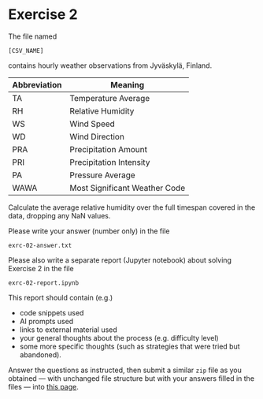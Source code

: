 
# Exercise 2

The file named

    [CSV_NAME]

contains hourly weather observations from Jyväskylä, Finland.

| Abbreviation | Meaning |
| --- | --- |
| TA | Temperature Average |
| RH | Relative Humidity |
| WS | Wind Speed |
| WD | Wind Direction |
| PRA | Precipitation Amount |
| PRI | Precipitation Intensity |
| PA | Pressure Average |
| WAWA | Most Significant Weather Code |

Calculate the average relative humidity over the full timespan covered in the data, dropping any NaN values.

Please write your answer (number only) in the file

    exrc-02-answer.txt

Please also write a separate report (Jupyter notebook) about solving Exercise 2 in the file

    exrc-02-report.ipynb

This report should contain (e.g.)

- code snippets used
- AI prompts used
- links to external material used
- your general thoughts about the process (e.g. difficulty level)
- some more specific thoughts (such as strategies that were tried but abandoned).

Answer the questions as instructed, then submit a similar `zip` file as you obtained &mdash; with unchanged file structure but with your answers filled in the files &mdash; into [this page](https://student.labranet.jamk.fi/~x1234/masters-entry/exrc-02-handin.html).
